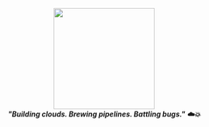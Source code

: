 

<!-- 👨‍💻 ANIMATED CHARACTER -->
<p align="center">
  <img src="https://media.giphy.com/media/qgQUggAC3Pfv687qPC/giphy.gif" width="200" /><br>
  <b><i>"Building clouds. Brewing pipelines. Battling bugs." ☁️💥</i></b>
</p>
